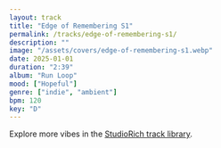 ```yaml
---
layout: track
title: "Edge of Remembering S1"
permalink: /tracks/edge-of-remembering-s1/
description: ""
image: "/assets/covers/edge-of-remembering-s1.webp"
date: 2025-01-01
duration: "2:39"
album: "Run Loop"
mood: ["Hopeful"]
genre: ["indie", "ambient"]
bpm: 120
key: "D"
---
```


Explore more vibes in the [StudioRich track library](/tracks/).
